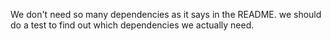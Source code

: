 We don't need so many dependencies as it says in the README. we should do a test to find out which dependencies we actually need.